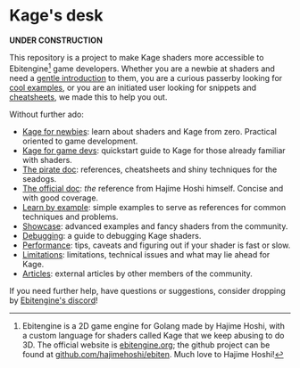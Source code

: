 # Kage's desk

**UNDER CONSTRUCTION**

This repository is a project to make Kage shaders more accessible to Ebitengine[^1] game developers. Whether you are a newbie at shaders and need a [gentle introduction](https://github.com/tinne26/kage-desk/blob/main/tutorials/intro/00_main.md) to them, you are a curious passerby looking for [cool examples](), or you are an initiated user looking for snippets and [cheatsheets](), we made this to help you out.

Without further ado:
- [Kage for newbies](https://github.com/tinne26/kage-desk/blob/main/tutorials/intro/00_main.md): learn about shaders and Kage from zero. Practical oriented to game development.
- [Kage for game devs](https://github.com/tinne26/kage-desk/blob/main/tutorials/kage_for_devs.md): quickstart guide to Kage for those already familiar with shaders.
- [The pirate doc](): references, cheatsheets and shiny techniques for the seadogs.
- [The official doc](https://ebitengine.org/en/documents/shader.html): *the* reference from Hajime Hoshi himself. Concise and with good coverage.
- [Learn by example](): simple examples to serve as references for common techniques and problems.
- [Showcase](): advanced examples and fancy shaders from the community.
- [Debugging](): a guide to debugging Kage shaders.
- [Performance](): tips, caveats and figuring out if your shader is fast or slow.
- [Limitations](): limitations, technical issues and what may lie ahead for Kage.
- [Articles](): external articles by other members of the community.

If you need further help, have questions or suggestions, consider dropping by [Ebitengine's discord](https://discord.gg/3tVdM5H8cC)!

[^1]: Ebitengine is a 2D game engine for Golang made by Hajime Hoshi, with a custom language for shaders called Kage that we keep abusing to do 3D. The official website is [ebitengine.org](https://ebitengine.org); the github project can be found at [github.com/hajimehoshi/ebiten](https://github.com/hajimehoshi/ebiten). Much love to Hajime Hoshi!
